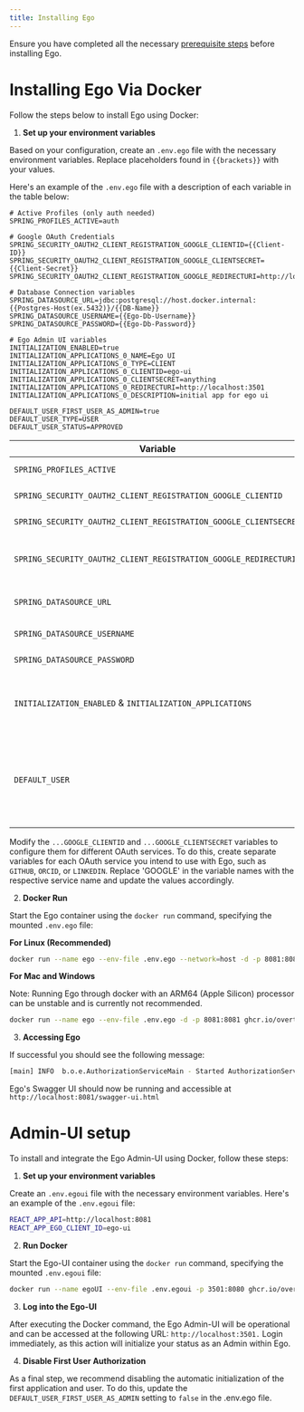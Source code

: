 ```yaml
---
title: Installing Ego
---
```


Ensure you have completed all the necessary <a href="/documentation/ego/installation/prerequisites/" target="_blank" rel="noopener noreferrer">prerequisite steps</a> before installing Ego.

# Installing Ego Via Docker

Follow the steps below to install Ego using Docker:

1. **Set up your environment variables** 

Based on your configuration, create an `.env.ego` file with the necessary environment variables. Replace placeholders found in `{{brackets}}` with your values. 

Here's an example of the `.env.ego` file with a description of each variable in the table below:

```ENV
# Active Profiles (only auth needed)
SPRING_PROFILES_ACTIVE=auth

# Google OAuth Credentials
SPRING_SECURITY_OAUTH2_CLIENT_REGISTRATION_GOOGLE_CLIENTID={{Client-ID}}
SPRING_SECURITY_OAUTH2_CLIENT_REGISTRATION_GOOGLE_CLIENTSECRET={{Client-Secret}}
SPRING_SECURITY_OAUTH2_CLIENT_REGISTRATION_GOOGLE_REDIRECTURI=http://localhost:8081/oauth/code/google

# Database Connection variables
SPRING_DATASOURCE_URL=jdbc:postgresql://host.docker.internal:{{Postgres-Host(ex.5432)}/{{DB-Name}}
SPRING_DATASOURCE_USERNAME={{Ego-Db-Username}}
SPRING_DATASOURCE_PASSWORD={{Ego-Db-Password}}

# Ego Admin UI variables
INITIALIZATION_ENABLED=true
INITIALIZATION_APPLICATIONS_0_NAME=Ego UI
INITIALIZATION_APPLICATIONS_0_TYPE=CLIENT
INITIALIZATION_APPLICATIONS_0_CLIENTID=ego-ui
INITIALIZATION_APPLICATIONS_0_CLIENTSECRET=anything
INITIALIZATION_APPLICATIONS_0_REDIRECTURI=http://localhost:3501
INITIALIZATION_APPLICATIONS_0_DESCRIPTION=initial app for ego ui

DEFAULT_USER_FIRST_USER_AS_ADMIN=true
DEFAULT_USER_TYPE=USER
DEFAULT_USER_STATUS=APPROVED
```


| Variable                                                         | Description                                                |
|------------------------------------------------------------------|------------------------------------------------------------|
| `SPRING_PROFILES_ACTIVE`                                         | Specifies active Spring profiles, by default it will be set to `auth`.  |
| `SPRING_SECURITY_OAUTH2_CLIENT_REGISTRATION_GOOGLE_CLIENTID`     | Client ID for Google OAuth credentials.                  |
| `SPRING_SECURITY_OAUTH2_CLIENT_REGISTRATION_GOOGLE_CLIENTSECRET` | Client Secret for Google OAuth credentials.     |
| `SPRING_SECURITY_OAUTH2_CLIENT_REGISTRATION_GOOGLE_REDIRECTURI`  | The redirect URI for google authentication, update the base URL according to your setup environment. |
| `SPRING_DATASOURCE_URL`                                          | URL for the database connection, with placeholders for host and database name (ex. `5432/egoDb`). |
| `SPRING_DATASOURCE_USERNAME`                                     | Username for the database connection (ex. `postgres`).                      |
| `SPRING_DATASOURCE_PASSWORD`                                     | Password for the database connection (ex. `abc123`).                      |
| `INITIALIZATION_ENABLED` & `INITIALIZATION_APPLICATIONS`         | These variables are for the later initialization of the Ego Admin UI and can be left as is for now or updated according to your setup environment.    |
| `DEFAULT_USER`                                                   | By default, new users do not have ADMIN roles and therefore cannot modify Ego or use the Ego Admin UI. To allow the first user to log in as an ADMIN user, we include the `DEFAULT_USER_FIRST_USER_AS_ADMIN`, `DEFAULT_USER_TYPE`, and `DEFAULT_USER_STATUS` fields.  |

<Warning>Modify the `...GOOGLE_CLIENTID` and `...GOOGLE_CLIENTSECRET` variables to configure them for different OAuth services. To do this, create separate variables for each OAuth service you intend to use with Ego, such as `GITHUB`, `ORCID`, or `LINKEDIN`. Replace 'GOOGLE' in the variable names with the respective service name and update the values accordingly.</Warning>

2. **Docker Run**

Start the Ego container using the `docker run` command, specifying the mounted `.env.ego` file:

**For Linux (Recommended)**

```bash
docker run --name ego --env-file .env.ego --network=host -d -p 8081:8081 ghcr.io/overture-stack/ego:edge
```

**For Mac and Windows**

Note: Running Ego through docker with an ARM64 (Apple Silicon) processor can be unstable and is currently not recommended.

```bash
docker run --name ego --env-file .env.ego -d -p 8081:8081 ghcr.io/overture-stack/ego:edge
```

3. **Accessing Ego**

If successful you should see the following message:

```bash
[main] INFO  b.o.e.AuthorizationServiceMain - Started AuthorizationServiceMain in ... seconds (JVM running for ...)
```

Ego's Swagger UI should now be running and accessible at `http://localhost:8081/swagger-ui.html`

# Admin-UI setup

To install and integrate the Ego Admin-UI using Docker, follow these steps:

1. **Set up your environment variables** 

Create an `.env.egoui` file with the necessary environment variables. Here's an example of the `.env.egoui` file:

```bash
REACT_APP_API=http://localhost:8081
REACT_APP_EGO_CLIENT_ID=ego-ui
```

2. **Run Docker**

Start the Ego-UI container using the `docker run` command, specifying the mounted `.env.egoui` file:

```bash
docker run --name egoUI --env-file .env.egoui -p 3501:8080 ghcr.io/overture-stack/ego-ui:edge
```

3. **Log into the Ego-UI**

After executing the Docker command, the Ego Admin-UI will be operational and can be accessed at the following URL: `http://localhost:3501.` Login immediately, as this action will initialize your status as an Admin within Ego.

4. **Disable First User Authorization**

As a final step, we recommend disabling the automatic initialization of the first application and user. To do this, update the `DEFAULT_USER_FIRST_USER_AS_ADMIN` setting to `false` in the .env.ego file.

